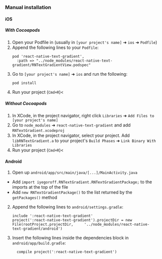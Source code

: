 ### Manual installation

#### iOS

##### With Cocoapods

1. Open your Podfile in (usually in `[your project's name]` ➜ `ios` ➜ `Podfile`)
2. Append the following lines to your `Podfile`:
   ```
   pod 'react-native-text-gradient',
     :path => "../node_modules/react-native-text-gradient/RNTextGradientView.podspec"
   ```
3. Go to `[your project's name]` ➜ `ios` and run the following:
   ```
   pod install
   ```
4. Run your project (`Cmd+R`)<

##### Without Cocoapods

1. In XCode, in the project navigator, right click `Libraries` ➜ `Add Files to [your project's name]`
2. Go to `node_modules` ➜ `react-native-text-gradient` and add `RNTextGradient.xcodeproj`
3. In XCode, in the project navigator, select your project. Add `libRNTextGradient.a` to your project's `Build Phases` ➜ `Link Binary With Libraries`
4. Run your project (`Cmd+R`)<

#### Android

1. Open up `android/app/src/main/java/[...]/MainActivity.java`

- Add `import iyegoroff.RNTextGradient.RNTextGradientPackage;` to the imports at the top of the file
- Add `new RNTextGradientPackage()` to the list returned by the `getPackages()` method

2. Append the following lines to `android/settings.gradle`:
   ```
   include ':react-native-text-gradient'
   project(':react-native-text-gradient').projectDir = new File(rootProject.projectDir, 	'../node_modules/react-native-text-gradient/android')
   ```
3. Insert the following lines inside the dependencies block in `android/app/build.gradle`:
   ```
     compile project(':react-native-text-gradient')
   ```
